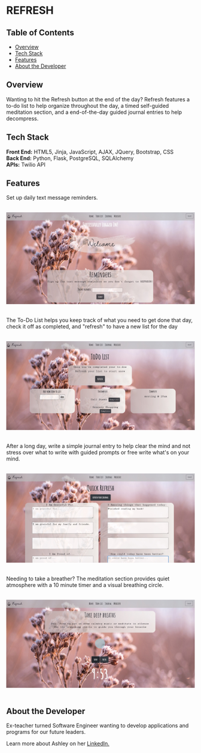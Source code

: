 # REFRESH

## Table of Contents
* [Overview](#overview)
* [Tech Stack](#tech-stack)
* [Features](#features)
* [About the Developer](#developer)

## <a name="overview"></a>Overview
Wanting to hit the Refresh button at the end of the day? Refresh features a to-do list to help organize throughout the day, a timed self-guided meditation section, and a end-of-the-day guided journal entries to help decompress.

## <a name="tech-stack"></a>Tech Stack
__Front End:__ HTML5, Jinja, JavaScript, AJAX, JQuery, Bootstrap, CSS<br>
__Back End:__ Python, Flask, PostgreSQL, SQLAlchemy<br>
__APIs:__ Twilio API
<br/>

## <a name="features"></a>Features

Set up daily text message reminders.
<br><br>

<p align="center">
<img src="/static/images/reminder.jpg">
<br/><br/>
 </p>

The To-Do List helps you keep track of 
what you need to get done that day, check
it off as completed, and "refresh" to have
a new list for the day
<br><br>

<p align="center">
<img src="/static/images/todolist.jpg">
<br/><br/>
 </p>

After a long day, write a simple 
journal entry to help clear the mind 
and not stress over what to write 
with guided prompts or free write what's
on your mind.
<br><br>

<p align="center">
<img src="/static/images/journal.jpg">
<br/><br/>
 </p>

Needing to take a breather? The meditation
section provides quiet atmosphere with a 10 minute timer and a visual breathing circle.
<br><br>

<p align="center">
<img src="/static/images/meditation.jpg">
<br><br>
 </p>


## <a name="developer"></a>About the Developer

Ex-teacher turned Software Engineer wanting to develop applications and programs for our future leaders. 

Learn more about Ashley on her <a href="https://www.linkedin.com/in/ashley-kwan08/" target="_blank">LinkedIn.</a>